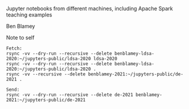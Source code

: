 Jupyter notebooks from different machines, including Apache Spark teaching examples

Ben Blamey


Note to self

```
Fetch:
rsync -vv --dry-run --recursive --delete benblamey-ldsa-2020:~/jupyters-public/ldsa-2020 ldsa-2020
rsync -vv --dry-run --recursive --delete benblamey-ldsa-2020:~/jupyters-public/ldsa-2020 .
rsync -vv --recursive --delete benblamey-2021:~/jupyters-public/de-2021 .

Send:
rsync -vv --dry-run --recursive --delete de-2021 benblamey-2021:~/jupyters-public/de-2021
```
